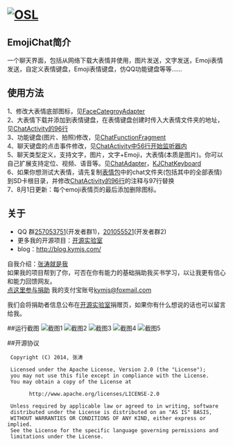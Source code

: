 [![OSL](http://www.kymjs.com/image/logo_s.png)](http://www.kymjs.com/works/)
=================

## EmojiChat简介
一个聊天界面，包括从网络下载大表情并使用，图片发送，文字发送，Emoji表情发送，自定义表情键盘，Emoji表情键盘，仿QQ功能键盘等等……

## 使用方法
1、修改大表情底部图标，见[FaceCategroyAdapter](https://github.com/kymjs/EmojiChat/blob/master/chat/src/main/java/org/kymjs/chat/adapter/FaceCategroyAdapter.java)  
2、大表情下载并添加到表情键盘，在表情键盘创建时传入大表情文件夹的地址，见[ChatActivity的96行](https://github.com/kymjs/EmojiChat/blob/master/chat/src/main/java/org/kymjs/chat/ChatActivity.java)  
3、功能键盘(图片、拍照)修改，见[ChatFunctionFragment](https://github.com/kymjs/EmojiChat/blob/master/chat/src/main/java/org/kymjs/chat/ChatFunctionFragment.java)  
4、聊天键盘的点击事件修改，见[ChatActivity中56行开始监听器内](https://github.com/kymjs/EmojiChat/blob/master/chat/src/main/java/org/kymjs/chat/ChatActivity.java)  
5、聊天类型定义，支持文字，图片，文字+Emoji，大表情(本质是图片)。你可以自己扩展支持定位、视频、语音等。见[ChatAdapter](https://github.com/kymjs/EmojiChat/blob/master/chat/src/main/java/org/kymjs/chat/adapter/ChatAdapter.java)，[KJChatKeyboard](https://github.com/kymjs/EmojiChat/blob/master/chat/src/main/java/org/kymjs/chat/widget/KJChatKeyboard.java)  
6、如果你想测试大表情，请先复制[表情包](https://github.com/kymjs/EmojiChat/tree/master/bigFaceImage)中的chat文件夹(包括其中的全部表情)到SD卡根目录，并修改[ChatActivity的96行](https://github.com/kymjs/EmojiChat/blob/master/chat/src/main/java/org/kymjs/chat/ChatActivity.java)的注释与97行替换  
7、8月1日更新：每个emoji表情页的最后添加删除图标。

## 关于
* QQ 群[257053751](http://jq.qq.com/?_wv=1027&k=WoM2Aa)(开发者群1)，[201055521](http://jq.qq.com/?_wv=1027&k=MBVdpK)(开发者群2)<br>
* 更多我的开源项目：[开源实验室](http://www.kymjs.com/)
* blog：http://blog.kymjs.com/

自我介绍：[张涛就是我](http://blog.kymjs.com/about)<br>
如果我的项目帮到了你，可否在你有能力的基础捐助我买书学习，以让我更有信心和能力回馈网友。<br>
[点这里参与捐助](https://shenghuo.alipay.com/send/payment/fill.htm) 我的支付宝账号[kymjs@foxmail.com](https://shenghuo.alipay.com/send/payment/fill.htm)<br>

我们会将捐助者信息公布在[开源实验室](http://www.kymjs.com)捐赠页，如果你有什么想说的话也可以留言给我。

##运行截图
![截图1](https://github.com/kymjs/EmojiChat/blob/master/screen_shots/Screenshot_1.png)
![截图2](https://github.com/kymjs/EmojiChat/blob/master/screen_shots/Screenshot_2.png)
![截图3](https://github.com/kymjs/EmojiChat/blob/master/screen_shots/Screenshot_3.png)
![截图4](https://github.com/kymjs/EmojiChat/blob/master/screen_shots/Screenshot_4.png)
![截图5](https://github.com/kymjs/EmojiChat/blob/master/screen_shots/Screenshot_5.png)

##开源协议
```
 Copyright (C) 2014, 张涛
 
 Licensed under the Apache License, Version 2.0 (the "License");
 you may not use this file except in compliance with the License.
 You may obtain a copy of the License at

       http://www.apache.org/licenses/LICENSE-2.0

 Unless required by applicable law or agreed to in writing, software
 distributed under the License is distributed on an "AS IS" BASIS,
 WITHOUT WARRANTIES OR CONDITIONS OF ANY KIND, either express or implied.
 See the License for the specific language governing permissions and
 limitations under the License.
 ```
